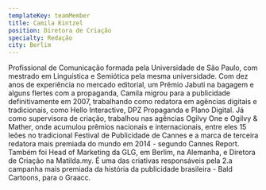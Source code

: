 ```yaml
---
templateKey: teamMember
title: Camila Kintzel
position: Diretora de Criação
specialty: Redação
city: Berlim
---
```

Profissional de Comunicação formada pela Universidade de São Paulo, com mestrado em Linguística e Semiótica pela mesma universidade. Com dez anos de experiência no mercado editorial, um Prêmio Jabuti na bagagem e alguns flertes com a propaganda, Camila migrou para a publicidade definitivamente em 2007, trabalhando como redatora em agências digitais e tradicionais, como Hello Interactive, DPZ Propaganda e Plano Digital. Já como supervisora de criação, trabalhou nas agências Ogilvy One e Ogilvy & Mather, onde acumulou prêmios nacionais e internacionais, entre eles 15 leões no tradicional  Festival de Publicidade de Cannes e a marca de terceira redatora mais premiada do mundo em 2014 - segundo Cannes Report. Também foi Head of Marketing da GLG, em Berlim, na Alemanha, e Diretora de Criação na Matilda.my.  É uma das criativas responsáveis pela 2.a campanha mais premiada da história da publicidade brasileira - Bald Cartoons, para o Graacc.
